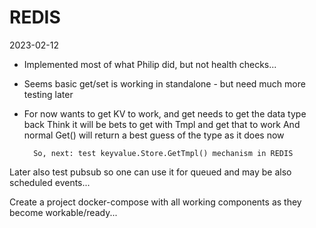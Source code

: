 # REDIS

2023-02-12
- Implemented most of what Philip did, but not health checks...
- Seems basic get/set is working in standalone - but need much more testing later
- For now wants to get KV to work, and get needs to get the data type back
        Think it will be bets to get with Tmpl and get that to work
        And normal Get() will return a best guess of the type as it does now

        So, next: test keyvalue.Store.GetTmpl() mechanism in REDIS

Later also test pubsub so one can use it for queued and may be also scheduled events...


Create a project docker-compose with all working components as they become workable/ready...
